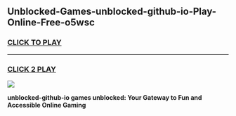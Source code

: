 
## Unblocked-Games-unblocked-github-io-Play-Online-Free-o5wsc
<h3>
<a href="https://premium76.site?title=unblocked-github-io&ref=26A">CLICK TO PLAY</a></h3>
<hr>

<h3>
<a href="https://premium76.site?title=unblocked-github-io&ref=26A">CLICK 2 PLAY</a>
  
</h3>

<a href="https://premium76.site?title=unblocked-github-io&ref=26A"><img src="https://clearcache.store/games.png"></a>


**unblocked-github-io games unblocked: Your Gateway to Fun and Accessible Online Gaming**

